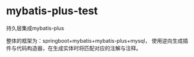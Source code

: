 # mybatis-plus-test
持久层集成mybatis-plus

整体的框架为：springboot+mybatis+mybatis-plus+mysql，
使用逆向生成插件与代码构造器，在生成实体时将匹配对应的注解与注释。

